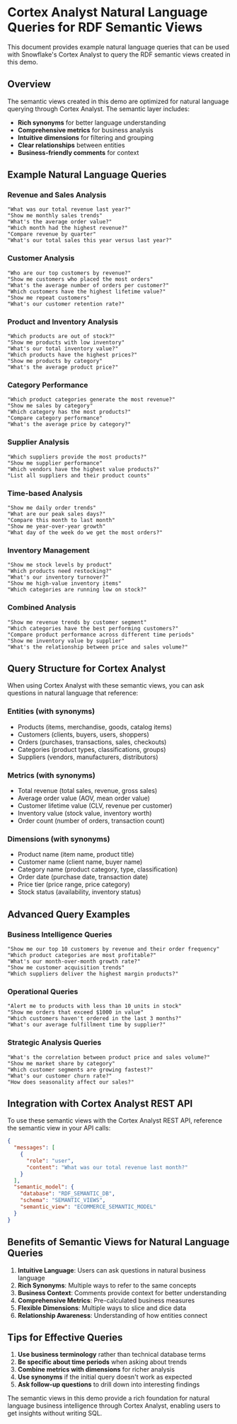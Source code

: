 # Cortex Analyst Natural Language Queries for RDF Semantic Views

This document provides example natural language queries that can be used with Snowflake's Cortex Analyst to query the RDF semantic views created in this demo.

## Overview

The semantic views created in this demo are optimized for natural language querying through Cortex Analyst. The semantic layer includes:

- **Rich synonyms** for better language understanding
- **Comprehensive metrics** for business analysis
- **Intuitive dimensions** for filtering and grouping
- **Clear relationships** between entities
- **Business-friendly comments** for context

## Example Natural Language Queries

### Revenue and Sales Analysis

```
"What was our total revenue last year?"
"Show me monthly sales trends"
"What's the average order value?"
"Which month had the highest revenue?"
"Compare revenue by quarter"
"What's our total sales this year versus last year?"
```

### Customer Analysis

```
"Who are our top customers by revenue?"
"Show me customers who placed the most orders"
"What's the average number of orders per customer?"
"Which customers have the highest lifetime value?"
"Show me repeat customers"
"What's our customer retention rate?"
```

### Product and Inventory Analysis

```
"Which products are out of stock?"
"Show me products with low inventory"
"What's our total inventory value?"
"Which products have the highest prices?"
"Show me products by category"
"What's the average product price?"
```

### Category Performance

```
"Which product categories generate the most revenue?"
"Show me sales by category"
"Which category has the most products?"
"Compare category performance"
"What's the average price by category?"
```

### Supplier Analysis

```
"Which suppliers provide the most products?"
"Show me supplier performance"
"Which vendors have the highest value products?"
"List all suppliers and their product counts"
```

### Time-based Analysis

```
"Show me daily order trends"
"What are our peak sales days?"
"Compare this month to last month"
"Show me year-over-year growth"
"What day of the week do we get the most orders?"
```

### Inventory Management

```
"Show me stock levels by product"
"Which products need restocking?"
"What's our inventory turnover?"
"Show me high-value inventory items"
"Which categories are running low on stock?"
```

### Combined Analysis

```
"Show me revenue trends by customer segment"
"Which categories have the best performing customers?"
"Compare product performance across different time periods"
"Show me inventory value by supplier"
"What's the relationship between price and sales volume?"
```

## Query Structure for Cortex Analyst

When using Cortex Analyst with these semantic views, you can ask questions in natural language that reference:

### Entities (with synonyms)
- Products (items, merchandise, goods, catalog items)
- Customers (clients, buyers, users, shoppers)
- Orders (purchases, transactions, sales, checkouts)
- Categories (product types, classifications, groups)
- Suppliers (vendors, manufacturers, distributors)

### Metrics (with synonyms)
- Total revenue (total sales, revenue, gross sales)
- Average order value (AOV, mean order value)
- Customer lifetime value (CLV, revenue per customer)
- Inventory value (stock value, inventory worth)
- Order count (number of orders, transaction count)

### Dimensions (with synonyms)
- Product name (item name, product title)
- Customer name (client name, buyer name)
- Category name (product category, type, classification)
- Order date (purchase date, transaction date)
- Price tier (price range, price category)
- Stock status (availability, inventory status)

## Advanced Query Examples

### Business Intelligence Queries

```
"Show me our top 10 customers by revenue and their order frequency"
"Which product categories are most profitable?"
"What's our month-over-month growth rate?"
"Show me customer acquisition trends"
"Which suppliers deliver the highest margin products?"
```

### Operational Queries

```
"Alert me to products with less than 10 units in stock"
"Show me orders that exceed $1000 in value"
"Which customers haven't ordered in the last 3 months?"
"What's our average fulfillment time by supplier?"
```

### Strategic Analysis Queries

```
"What's the correlation between product price and sales volume?"
"Show me market share by category"
"Which customer segments are growing fastest?"
"What's our customer churn rate?"
"How does seasonality affect our sales?"
```

## Integration with Cortex Analyst REST API

To use these semantic views with the Cortex Analyst REST API, reference the semantic view in your API calls:

```json
{
  "messages": [
    {
      "role": "user",
      "content": "What was our total revenue last month?"
    }
  ],
  "semantic_model": {
    "database": "RDF_SEMANTIC_DB",
    "schema": "SEMANTIC_VIEWS", 
    "semantic_view": "ECOMMERCE_SEMANTIC_MODEL"
  }
}
```

## Benefits of Semantic Views for Natural Language Queries

1. **Intuitive Language**: Users can ask questions in natural business language
2. **Rich Synonyms**: Multiple ways to refer to the same concepts
3. **Business Context**: Comments provide context for better understanding
4. **Comprehensive Metrics**: Pre-calculated business measures
5. **Flexible Dimensions**: Multiple ways to slice and dice data
6. **Relationship Awareness**: Understanding of how entities connect

## Tips for Effective Queries

1. **Use business terminology** rather than technical database terms
2. **Be specific about time periods** when asking about trends
3. **Combine metrics with dimensions** for richer analysis
4. **Use synonyms** if the initial query doesn't work as expected
5. **Ask follow-up questions** to drill down into interesting findings

The semantic views in this demo provide a rich foundation for natural language business intelligence through Cortex Analyst, enabling users to get insights without writing SQL.